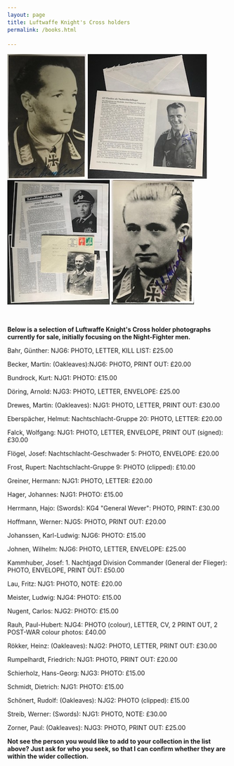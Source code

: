 ```yaml
---
layout: page
title: Luftwaffe Knight's Cross holders
permalink: /books.html

---
```

<div id="booksBySameAuthor">
  <p float="left">
<img src="./assets/Kurt Bundrock.jpg"/>
<img src="./assets/Josef Flogel.jpg"/>
<img src="./assets/Josef Kammhuber.jpg"/>
<img src="./assets/Hans-Georg Shierholz.jpg"/>
</p>  
<br />
<p><b>Below is a selection of Luftwaffe Knight's Cross holder photographs currently for sale, initially focusing on the Night-Fighter men.</b></p>
<p>Bahr,	Günther:	NJG6:	PHOTO, LETTER, KILL LIST:	£25.00</p>
<p>Becker,	Martin: (Oakleaves):NJG6:	PHOTO, PRINT OUT: £20.00</p>
<p>Bundrock,	Kurt:	NJG1:	PHOTO:	£15.00</p>
<p>Döring,	Arnold:	NJG3:	PHOTO, LETTER, ENVELOPE: £25.00</p>
<p>Drewes,	Martin:	(Oakleaves): NJG1:	PHOTO, LETTER, PRINT OUT: £30.00</p>
<p>Eberspächer,	Helmut:	Nachtschlacht-Gruppe 20: PHOTO, LETTER: £20.00</p>
<p>Falck,	Wolfgang:	NJG1:	PHOTO, LETTER, ENVELOPE, PRINT OUT (signed): £30.00</p>
<p>Flögel,	Josef: Nachtschlacht-Geschwader 5:	PHOTO, ENVELOPE: £20.00</p>
<p>Frost,	Rupert:	Nachtschlacht-Gruppe 9:	PHOTO (clipped): £10.00</p>
<p>Greiner,	Hermann: NJG1:	PHOTO, LETTER: £20.00</p>
<p>Hager,	Johannes: NJG1:	PHOTO: £15.00</p>
<p>Herrmann,	Hajo:	(Swords): KG4 "General Wever":	PHOTO, PRINT: £30.00</p>
<p>Hoffmann,	Werner: NJG5:	PHOTO, PRINT OUT:	£20.00</p>
<p>Johanssen,	Karl-Ludwig: NJG6:	PHOTO: £15.00</p>
<p>Johnen,	Wilhelm: NJG6:	PHOTO, LETTER, ENVELOPE: £25.00</p>
<p>Kammhuber,	Josef: 1. Nachtjagd Division Commander (General der Flieger):	PHOTO, ENVELOPE, PRINT OUT:	£50.00</p>
<p>Lau,	Fritz: NJG1: PHOTO, NOTE: £20.00</p>
<p>Meister,	Ludwig: NJG4:	PHOTO: £15.00</p>
<p>Nugent,	Carlos: NJG2:	PHOTO: £15.00</p>
<p>Rauh,	Paul-Hubert: NJG4: PHOTO (colour), LETTER, CV, 2 PRINT OUT, 2 POST-WAR colour photos: £40.00</p>
<p>Rökker,	Heinz:	(Oakleaves): NJG2:	PHOTO, LETTER, PRINT OUT: £30.00</p>
<p>Rumpelhardt,	Friedrich: NJG1:	PHOTO, PRINT OUT: £20.00</p>
<p>Schierholz,	Hans-Georg: NJG3:	PHOTO: £15.00</p>
<p>Schmidt,	Dietrich: NJG1:	PHOTO: £15.00</p>
<p>Schönert,	Rudolf:	(Oakleaves): NJG2:	PHOTO (clipped): £15.00</p>
<p>Streib,	Werner:	(Swords):	NJG1:	PHOTO, NOTE: £30.00</p>
<p>Zorner,	Paul:	(Oakleaves): NJG3:	PHOTO, PRINT OUT: £25.00</p>
<p><b><centre>Not see the person you would like to add to your collection in the list above? Just ask for who you seek, so that I can confirm whether they are within the wider collection.
